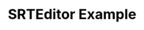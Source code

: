 ---
layout: "example"
title: "SRTEditor Example"
js:
  - "vendor/{{ site.vendors.js.jquery }}"
  - "srteditor.min"
  - "loader"
css:
  - "navigation"
  - "vendor/{{ site.vendors.css.fontawesome }}"
---